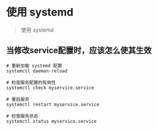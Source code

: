 # 使用 systemd
> 使用 systemd

## 当修改service配置时，应该怎么使其生效

```shell
# 重新加载 systemd 配置
systemctl daemon-reload

# 检查服务配置的有效性
systemctl check myservice.service

# 重启服务
systemctl restart myservice.service

# 检查服务状态
systemctl status myservice.service
```
